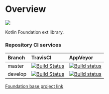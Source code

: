 
# Overview

[![](https://jitpack.io/v/mickey305/FoundationKotext.svg)](https://jitpack.io/#mickey305/FoundationKotext)

Kotlin Foundation ext library.

### Repository CI services

| **Branch** | **TravisCI** | **AppVeyor** |
|:---|:---|:---|
| master | [![Build Status](https://travis-ci.org/mickey305/FoundationKotext.svg?branch=master)](https://travis-ci.org/mickey305/FoundationKotext) | [![Build status](https://ci.appveyor.com/api/projects/status/4b6lmdsnkiinh0c8/branch/master?svg=true)](https://ci.appveyor.com/project/mickey305/foundationkotext/branch/master) |
| develop | [![Build Status](https://travis-ci.org/mickey305/FoundationKotext.svg?branch=develop)](https://travis-ci.org/mickey305/FoundationKotext) | [![Build status](https://ci.appveyor.com/api/projects/status/4b6lmdsnkiinh0c8/branch/develop?svg=true)](https://ci.appveyor.com/project/mickey305/foundationkotext/branch/develop) |

[Foundation base project link](https://github.com/mickey305/Foundation)
